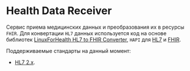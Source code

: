 # Health Data Receiver

Сервис приема медицинских данных и преобразования их в ресурсы `FHIR`. Для конвертации `HL7` данных используется код на основе библиотек [LinuxForHealth HL7 to FHIR Converter](https://github.com/LinuxForHealth/hl7v2-fhir-converter), `HAPI` для [HL7](https://hapifhir.github.io/hapi-hl7v2/) и [FHIR](https://hapifhir.io/).

Поддерживаемые стандарты на данный момент:
* [HL7 2.x](https://www.hl7.org/implement/standards/index.cfm).
